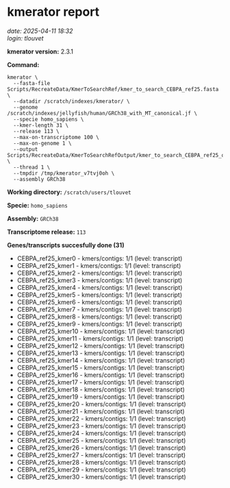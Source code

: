 # kmerator report
*date: 2025-04-11 18:32*  
*login: tlouvet*

**kmerator version:** 2.3.1

**Command:**

```
kmerator \
  --fasta-file Scripts/RecreateData/KmerToSearchRef/kmer_to_search_CEBPA_ref25.fasta \
  --datadir /scratch/indexes/kmerator/ \
  --genome /scratch/indexes/jellyfish/human/GRCh38_with_MT_canonical.jf \
  --specie homo_sapiens \
  --kmer-length 31 \
  --release 113 \
  --max-on-transcriptome 100 \
  --max-on-genome 1 \
  --output Scripts/RecreateData/KmerToSearchRefOutput/kmer_to_search_CEBPA_ref25_output \
  --thread 1 \
  --tmpdir /tmp/kmerator_v7tvj0oh \
  --assembly GRCh38
```

**Working directory:** `/scratch/users/tlouvet`

**Specie:** `homo_sapiens`

**Assembly:** `GRCh38`

**Transcriptome release:** `113`

**Genes/transcripts succesfully done (31)**

- CEBPA_ref25_kmer0 - kmers/contigs: 1/1 (level: transcript)
- CEBPA_ref25_kmer1 - kmers/contigs: 1/1 (level: transcript)
- CEBPA_ref25_kmer2 - kmers/contigs: 1/1 (level: transcript)
- CEBPA_ref25_kmer3 - kmers/contigs: 1/1 (level: transcript)
- CEBPA_ref25_kmer4 - kmers/contigs: 1/1 (level: transcript)
- CEBPA_ref25_kmer5 - kmers/contigs: 1/1 (level: transcript)
- CEBPA_ref25_kmer6 - kmers/contigs: 1/1 (level: transcript)
- CEBPA_ref25_kmer7 - kmers/contigs: 1/1 (level: transcript)
- CEBPA_ref25_kmer8 - kmers/contigs: 1/1 (level: transcript)
- CEBPA_ref25_kmer9 - kmers/contigs: 1/1 (level: transcript)
- CEBPA_ref25_kmer10 - kmers/contigs: 1/1 (level: transcript)
- CEBPA_ref25_kmer11 - kmers/contigs: 1/1 (level: transcript)
- CEBPA_ref25_kmer12 - kmers/contigs: 1/1 (level: transcript)
- CEBPA_ref25_kmer13 - kmers/contigs: 1/1 (level: transcript)
- CEBPA_ref25_kmer14 - kmers/contigs: 1/1 (level: transcript)
- CEBPA_ref25_kmer15 - kmers/contigs: 1/1 (level: transcript)
- CEBPA_ref25_kmer16 - kmers/contigs: 1/1 (level: transcript)
- CEBPA_ref25_kmer17 - kmers/contigs: 1/1 (level: transcript)
- CEBPA_ref25_kmer18 - kmers/contigs: 1/1 (level: transcript)
- CEBPA_ref25_kmer19 - kmers/contigs: 1/1 (level: transcript)
- CEBPA_ref25_kmer20 - kmers/contigs: 1/1 (level: transcript)
- CEBPA_ref25_kmer21 - kmers/contigs: 1/1 (level: transcript)
- CEBPA_ref25_kmer22 - kmers/contigs: 1/1 (level: transcript)
- CEBPA_ref25_kmer23 - kmers/contigs: 1/1 (level: transcript)
- CEBPA_ref25_kmer24 - kmers/contigs: 1/1 (level: transcript)
- CEBPA_ref25_kmer25 - kmers/contigs: 1/1 (level: transcript)
- CEBPA_ref25_kmer26 - kmers/contigs: 1/1 (level: transcript)
- CEBPA_ref25_kmer27 - kmers/contigs: 1/1 (level: transcript)
- CEBPA_ref25_kmer28 - kmers/contigs: 1/1 (level: transcript)
- CEBPA_ref25_kmer29 - kmers/contigs: 1/1 (level: transcript)
- CEBPA_ref25_kmer30 - kmers/contigs: 1/1 (level: transcript)
